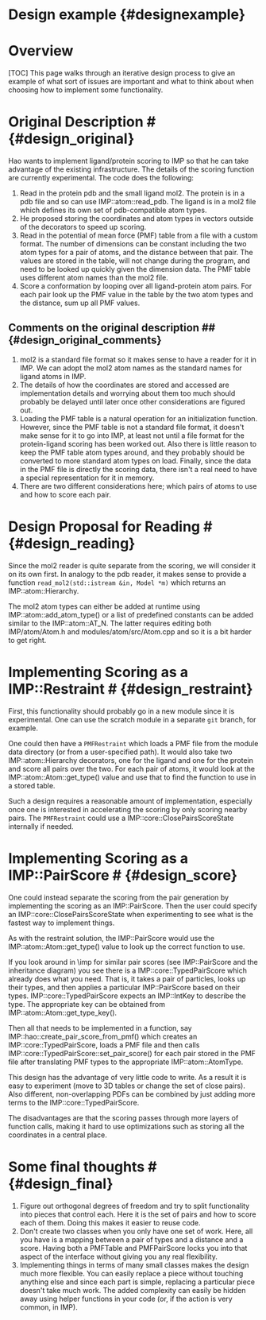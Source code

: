 Design example {#designexample}
==============

# Overview #

[TOC]
This page walks through an iterative design process to give an
example of what sort of issues are important and what to think about
when choosing how to implement some functionality.

# Original Description # {#design_original}

 Hao wants to implement ligand/protein scoring to IMP so that he can
 take advantage of the existing infrastructure. The details of the scoring
 function are currently experimental. The code does the following:

1. Read in the protein pdb and the small ligand mol2. The protein is in
   a pdb file and so can use IMP::atom::read_pdb. The ligand is in a mol2
   file which defines its own set of pdb-compatible atom types.
2. He proposed storing the coordinates and atom types in vectors outside
   of the decorators to speed up scoring.
3. Read in the potential of mean force (PMF) table from a file with
   a custom format. The number of dimensions can be constant including
   the two atom types for a pair of atoms, and the distance between that
   pair. The values are stored in the table, will not change during the
   program, and need to be looked up quickly given the dimension data.
   The PMF table uses different atom names than the mol2 file.
4. Score a conformation by looping over all ligand-protein atom
     pairs. For each pair look up the PMF value in the table by the
     two atom types and the distance, sum up all PMF values.

## Comments on the original description ## {#design_original_comments}

1. mol2 is a standard file format so it makes sense to have a reader
   for it in IMP. We can adopt the mol2 atom names as the standard names
   for ligand atoms in IMP.
2. The details of how the coordinates are stored and accessed are
   implementation details and worrying about them too much should probably
   be delayed until later once other considerations are figured out.
3. Loading the PMF table is a natural operation for an initialization
   function. However, since the PMF table is not a standard file format,
   it doesn't make sense for it to go into IMP, at least not until a file
   format for the protein-ligand scoring has been worked out. Also there is
   little reason to keep the PMF table atom types around, and they probably
   should be converted to more standard atom types on load. Finally, since
   the data in the PMF file is directly the scoring data, there isn't a
   real need to have a special representation for it in memory.
4. There are two different considerations here; which pairs of atoms to
   use and how to score each pair.


# Design Proposal for Reading # {#design_reading}
Since the mol2 reader is quite separate from the scoring, we will consider
it on its own first. In analogy to the pdb reader, it makes sense to
provide a function `read_mol2(std::istream &in, Model *m)` which returns
an IMP::atom::Hierarchy.

The mol2 atom types can either be added at runtime using
IMP::atom::add_atom_type() or a list of predefined constants can be added
similar to the IMP::atom::AT_N. The latter requires editing both
IMP/atom/Atom.h and modules/atom/src/Atom.cpp and so it is a bit harder
to get right.

# Implementing Scoring as a IMP::Restraint # {#design_restraint}

First, this functionality should probably go in a new module since it
is experimental. One can use the scratch module in a separate `git` branch,
for example.

One could then have a `PMFRestraint` which loads a PMF file from the
module data directory (or from a user-specified path). It would
also take two IMP::atom::Hierarchy decorators, one for the ligand and
one for the protein and score all pairs over the two. For each pair of atoms,
it would look at the IMP::atom::Atom::get_type() value and use that
to find the function to use in a stored table.

Such a design requires a reasonable amount of implementation, especially
once one is interested in accelerating the scoring by only scoring nearby
pairs. The `PMFRestraint` could use a IMP::core::ClosePairsScoreState
internally if needed.

# Implementing Scoring as a IMP::PairScore # {#design_score}

One could instead separate the scoring from the pair generation by implementing
the scoring as an IMP::PairScore. Then the user could specify an
IMP::core::ClosePairsScoreState when experimenting to see what is the fastest
way to implement things.

As with the restraint solution, the IMP::PairScore would use the
IMP::atom::Atom::get_type() value to look up the correct function to use.

If you look around in \imp for similar pair scores (see IMP::PairScore and the
inheritance diagram) you see there is a IMP::core::TypedPairScore which
already does what you need. That is, it takes a pair of particles, looks up
their types, and then applies a particular IMP::PairScore based on their types.
IMP::core::TypedPairScore expects an IMP::IntKey to describe the type. The
appropriate key can be obtained from IMP::atom::Atom::get_type_key().

Then all that needs to be implemented in a function, say
IMP::hao::create_pair_score_from_pmf() which creates an IMP::core::TypedPairScore,
loads a PMF file and then calls IMP::core::TypedPairScore::set_pair_score() for
each pair stored in the PMF file after translating PMF types to the
appropriate IMP::atom::AtomType.

This design has the advantage of very little code to write. As a result it
is easy to experiment (move to 3D tables or change the set of close pairs). Also
different, non-overlapping PDFs can be combined by just adding more terms to
the IMP::core::TypedPairScore.

The disadvantages are that the scoring passes through more layers of function
calls, making it hard to use optimizations such as storing all the coordinates
in a central place.


# Some final thoughts # {#design_final}

1. Figure out orthogonal degrees of freedom and try to split
  functionality into pieces that control each. Here it is the set
  of pairs and how to score each of them. Doing this makes it
  easier to reuse code.
2. Don't create two classes when you only have one set of work. Here,
 all you have is a mapping between a pair of types and a
 distance and a score. Having both a PMFTable and PMFPairScore
 locks you into that aspect of the interface without giving you
 any real flexibility.
3. Implementing things in terms of many small classes makes the
 design much more flexible. You can easily replace a piece
 without touching anything else and since each part is simple,
 replacing a particular piece doesn't take much work. The added
 complexity can easily be hidden away using helper functions in
 your code (or, if the action is very common, in IMP).
